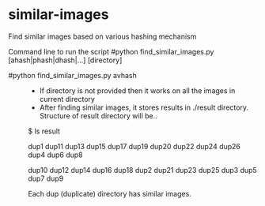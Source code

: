 # similar-images
Find similar images based on various hashing mechanism

Command line to run the script
#python find_similar_images.py [ahash|phash|dhash|...] [directory]

#python find_similar_images.py avhash <dir>
   - If directory is not provided then it works on all the images in current directory
   - After finding similar images, it stores results in ./result directory. Structure of result directory will be..
  
$ ls result

dup1   dup11  dup13  dup15  dup17  dup19  dup20  dup22  dup24  dup26  dup4  dup6  dup8

dup10  dup12  dup14  dup16  dup18  dup2   dup21  dup23  dup25  dup3   dup5  dup7  dup9

Each dup (duplicate) directory has similar images.
